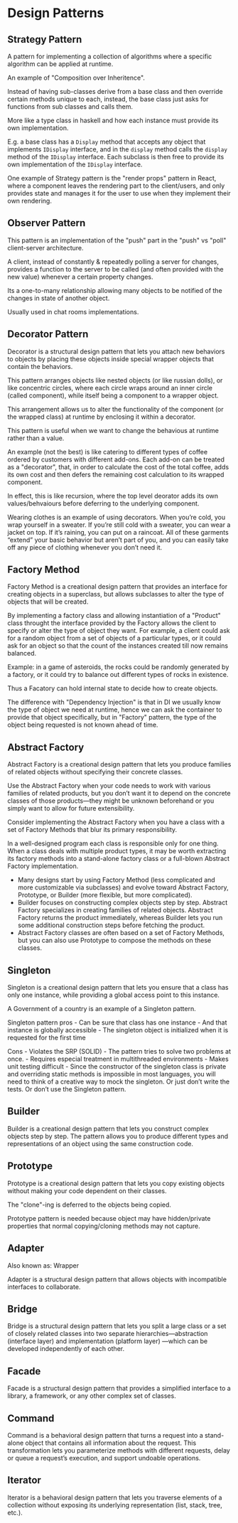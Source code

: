 # Design Patterns

## Strategy Pattern

A pattern for implementing a collection of algorithms where a specific algorithm can be applied at runtime.

An example of "Composition over Inheritence".

Instead of having sub-classes derive from a base class and then override certain methods unique to each, instead, the base class just asks for functions from sub classes and calls them.

More like a type class in haskell and how each instance must provide its own implementation.

E.g. a base class has a `Display` method that accepts any object that implements `IDisplay` interface, and in the `display` method calls the `display` method of the `IDisplay` interface. Each subclass is then free to provide its own implementation of the `IDisplay` interface.


One example of Strategy pattern is the "render props" pattern in React, where a component leaves the rendering part to the client/users, and only provides state and manages it for the user to use when they implement their own rendering.



## Observer Pattern

This pattern is an implementation of the "push" part in the "push" vs "poll" client-server architecture. 

A client, instead of constantly & repeatedly polling a server for changes, provides a function to the server to be called (and often provided with the new value) whenever a certain property changes.

Its a one-to-many relationship allowing many objects to be notified of the changes in state of another object.

Usually used in chat rooms implementations.


## Decorator Pattern 

Decorator is a structural design pattern that lets you attach new behaviors to objects by placing these objects inside special wrapper objects that contain the behaviors.

This pattern arranges objects like nested objects (or like russian dolls), or like concentric circles, where each circle wraps around an inner circle (called component), while itself being a component to a wrapper object.

This arrangement allows us to alter the functionality of the component (or the wrapped class) at runtime by enclosing it within a decorator.

This pattern is useful when we want to change the behavious at runtime rather than a value.

An example (not the best) is like catering to different types of coffee ordered by customers with different add-ons. Each add-on can be treated as a "decorator", that, in order to calculate the cost of the total coffee, adds its own cost and then defers the remaining cost calculation to its wrapped component. 

In effect, this is like recursion, where the top level deorator adds its own values/behvaiours before deferring to the underlying component.

Wearing clothes is an example of using decorators. When you’re cold, you wrap yourself in a sweater. If you’re still cold with a sweater, you can wear a jacket on top. If it’s raining, you can put on a raincoat. All of these garments “extend” your basic behavior but aren’t part of you, and you can easily take off any piece of clothing whenever you don’t need it.


## Factory Method

Factory Method is a creational design pattern that provides an interface for creating objects in a superclass, but allows subclasses to alter the type of objects that will be created.

By implementing a factory class and allowing instantiation of a "Product" class throught the interface provided by the Factory allows the client to specify or alter the type of object they want. For example, a client could ask for a random object from a set of objects of a particular types, or it could ask for an object so that the count of the instances created till now remains balanced.

Example: in a game of asteroids, the rocks could be randomly generated by a factory, or it could try to balance out different types of rocks in existence. 

Thus a Facatory can hold internal state to decide how to create objects.

The difference with "Dependency Injection" is that in DI we usually know the type of object we need at runtime, hence we can ask the container to provide that object specifically, but in "Factory" pattern, the type of the object being requested is not known ahead of time.

## Abstract Factory 

Abstract Factory is a creational design pattern that lets you produce families of related objects without specifying their concrete classes.

Use the Abstract Factory when your code needs to work with various families of related products, but you don’t want it to depend on the concrete classes of those products—they might be unknown beforehand or you simply want to allow for future extensibility.

Consider implementing the Abstract Factory when you have a class with a set of Factory Methods that blur its primary responsibility.

In a well-designed program each class is responsible only for one thing. When a class deals with multiple product types, it may be worth extracting its factory methods into a stand-alone factory class or a full-blown Abstract Factory implementation.

- Many designs start by using Factory Method (less complicated and more customizable via subclasses) and evolve toward Abstract Factory, Prototype, or Builder (more flexible, but more complicated).
- Builder focuses on constructing complex objects step by step. Abstract Factory specializes in creating families of related objects. Abstract Factory returns the product immediately, whereas Builder lets you run some additional construction steps before fetching the product.
- Abstract Factory classes are often based on a set of Factory Methods, but you can also use Prototype to compose the methods on these classes.

## Singleton

Singleton is a creational design pattern that lets you ensure that a class has only one instance, while providing a global access point to this instance.

A Government of a country is an example of a Singleton pattern.

Singleton pattern pros 
    - Can be sure that class has one instance
    - And that instance is globally accessible
    - The singleton object is initialized when it is requested for the first time

Cons 
    - Violates the SRP (SOLID)
        - The pattern tries to solve two problems at once.
    - Requires especial treatment in multithreaded environments
    - Makes unit testing difficult
        - Since the constructor of the singleton class is private and overriding static methods is impossible in most languages, you will need to think of a creative way to mock the singleton. Or just don’t write the tests. Or don’t use the Singleton pattern.


## Builder 

Builder is a creational design pattern that lets you construct complex objects step by step. The pattern allows you to produce different types and representations of an object using the same construction code.

## Prototype 

Prototype is a creational design pattern that lets you copy existing objects without making your code dependent on their classes.

The "clone"-ing is deferred to the objects being copied. 

Prototype pattern is needed because object may have hidden/private properties that normal copying/cloning methods may not capture.

## Adapter

Also known as: Wrapper

Adapter is a structural design pattern that allows objects with incompatible interfaces to collaborate.

## Bridge 

Bridge is a structural design pattern that lets you split a large class or a set of closely related classes into two separate
hierarchies—abstraction (interface layer) and implementation (platform layer) —which can be developed independently of each other.

## Facade 

Facade is a structural design pattern that provides a simplified interface to a library, a framework, or any other complex set of classes.

## Command 

Command is a behavioral design pattern that turns a request into a stand-alone object that contains all information about
the request. This transformation lets you parameterize methods with different requests, delay or queue a request’s
execution, and support undoable operations.

## Iterator 

Iterator is a behavioral design pattern that lets you traverse elements of a collection without exposing its underlying
representation (list, stack, tree, etc.).